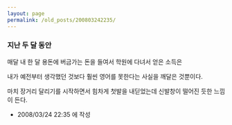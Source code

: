 ```yaml
---
layout: page
permalink: /old_posts/200803242235/
---
```


### 지난 두 달 동안


매달 내 한 달 용돈에 버금가는 돈을 들여서 학원에 다녀서 얻은 소득은

내가 예전부터 생각했던 것보다 훨씬 영어를 못한다는 사실을 깨달은 것뿐이다.



마치 장거리 달리기를 시작하면서 힘차게 첫발을 내딛었는데 신발창이 떨어진 듯한 느낌이 든다.







- 2008/03/24 22:35 에 작성